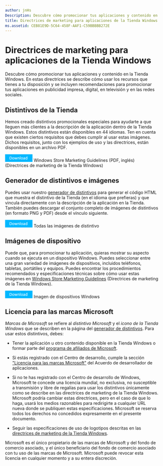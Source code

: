 ```yaml
---
author: jnHs
Description: Descubre cómo promocionar tus aplicaciones y contenido en la Tienda Windows. En estas directrices se describe cómo usar los recursos que tienes a tu disposición y se incluyen recomendaciones para promocionar tus aplicaciones en publicidad impresa, digital, en televisión y en las redes sociales.
title: Directrices de marketing para aplicaciones de la Tienda Windows
ms.assetid: CEB81E9D-5C64-458F-AAF1-C59BBBBB272E
---
```


# Directrices de marketing para aplicaciones de la Tienda Windows

Descubre cómo promocionar tus aplicaciones y contenido en la Tienda Windows. En estas directrices se describe cómo usar los recursos que tienes a tu disposición y se incluyen recomendaciones para promocionar tus aplicaciones en publicidad impresa, digital, en televisión y en las redes sociales.

## Distintivos de la Tienda

Hemos creado distintivos promocionales especiales para ayudarte a que lleguen más clientes a la descripción de la aplicación dentro de la Tienda Windows. Estos distintivos están disponibles en 44 idiomas. Ten en cuenta que existen ciertos requisitos que debes cumplir al usar estas imágenes. Dichos requisitos, junto con los ejemplos de uso y las directrices, están disponibles en un archivo PDF.

[
              ![Botón Descargar](images/downloadbutton.png)](http://go.microsoft.com/fwlink/p/?LinkId=529769) Windows Store Marketing Guidelines (PDF, inglés) (Directrices de marketing de la Tienda Windows)

## Generador de distintivos e imágenes

Puedes usar nuestro [generador de distintivos](http://go.microsoft.com/fwlink/p/?LinkID=534236) para generar el código HTML que muestra el distintivo de la Tienda (en el idioma que prefieras) y que vincula directamente con la descripción de la aplicación en la Tienda. También puedes descargar el conjunto completo de imágenes de distintivos (en formato PNG y PDF) desde el vínculo siguiente.

[
              ![Botón Descargar](images/downloadbutton.png)](http://go.microsoft.com/fwlink/p/?LinkId=529771) Todas las imágenes de distintivo

## Imágenes de dispositivo

Puede que, para promocionar tu aplicación, quieras mostrar su aspecto cuando se ejecuta en un dispositivo Windows. Puedes seleccionar entre una gran variedad de imágenes de dispositivos, incluidos teléfonos, tabletas, portátiles y equipos. Puedes encontrar los procedimientos recomendados y especificaciones técnicas sobre cómo usar estas imágenes en [Windows Store Marketing Guidelines](http://go.microsoft.com/fwlink/p/?LinkId=529769) (Directrices de marketing de la Tienda Windows).

[
              ![Botón Descargar](images/downloadbutton.png)](https://go.microsoft.com/fwlink/p/?LinkId=533057) Imagen de dispositivos Windows

## Licencia para las marcas Microsoft

*Marcas de Microsoft* se refiere al *distintivo Microsoft* y el *icono de la Tienda Windows* que se describen en la página del [generador de distintivos](http://go.microsoft.com/fwlink/p/?LinkID=534236). Para usar estos distintivos, debes:

-   Tener la aplicación u otro contenido disponible en la Tienda Windows o formar parte del [programa de afiliados de Microsoft](http://go.microsoft.com/fwlink/p/?LinkId=624463).

-   Si estás registrado con el Centro de desarrollo, cumple la sección ["Licencia para las marcas Microsoft"](https://msdn.microsoft.com/library/windows/apps/hh694058.aspx#license_to_mark) del Acuerdo de desarrollador de aplicaciones.

-   Si no te has registrado con el Centro de desarrollo de Windows, Microsoft te concede una licencia mundial, no exclusiva, no susceptible a transmisión y libre de regalías para usar los distintivos únicamente como se describe en las directrices de marketing de la Tienda Windows. Microsoft podría cambiar estas directrices, pero en el caso de que lo haga, usará los medios razonables para redirigirte a cualquier URL nueva donde se publiquen estas especificaciones. Microsoft se reserva todos los derechos no concedidos expresamente en el presente documento.

-   Seguir las especificaciones de uso de logotipos descritas en las [directrices de marketing de la Tienda Windows](http://go.microsoft.com/fwlink/p/?LinkId=529769).

Microsoft es el único propietario de las marcas de Microsoft y del fondo de comercio asociado, y el único beneficiario del fondo de comercio asociado con tu uso de las marcas de Microsoft. Microsoft puede revocar esta licencia en cualquier momento y a su entera discreción.

 

 






<!--HONumber=May16_HO2-->


